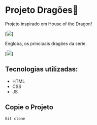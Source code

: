 # Projeto Dragões🐉

Projeto inspirado em House of the Dragon!

[<img src="./src/gif/Animacaodragao2.gif">]

Engloba, os principais dragões da serie.

[<img src="./src/gif/Animacaodragao3.gif">]

## Tecnologias utilizadas:
- HTML
- CSS
- JS

## Copie o Projeto
```
Git clone